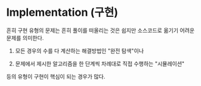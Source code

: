 <h1> Implementation (구현)</h1>

흔히 구현 유형의 문제는 흔히 풀이를 떠올리는 것은 쉽지만 소스코드로 옮기기 어려운 문제를 의미한다.

1. 모든 경우의 수를 다 계산하는 해결방법인 "완전 탐색"이나

2. 문제에서 제시한 알고리즘을 한 단계씩 차례대로 직접 수행하는 "시뮬레이션"

등의 유형이 구현이 핵심이 되는 경우가 많다.
